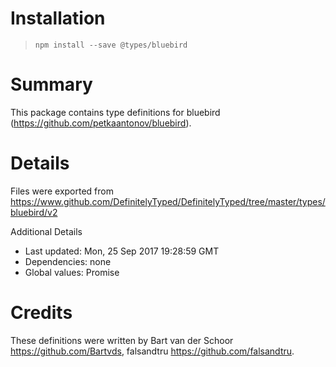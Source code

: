 # Installation
> `npm install --save @types/bluebird`

# Summary
This package contains type definitions for bluebird (https://github.com/petkaantonov/bluebird).

# Details
Files were exported from https://www.github.com/DefinitelyTyped/DefinitelyTyped/tree/master/types/bluebird/v2

Additional Details
 * Last updated: Mon, 25 Sep 2017 19:28:59 GMT
 * Dependencies: none
 * Global values: Promise

# Credits
These definitions were written by Bart van der Schoor <https://github.com/Bartvds>, falsandtru <https://github.com/falsandtru>.

